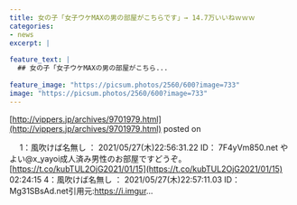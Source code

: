 ```yaml
---
title: 女の子「女子ウケMAXの男の部屋がこちらです」→ 14.7万いいねｗｗｗ
categories:
- news
excerpt: |
  
feature_text: |
  ## 女の子「女子ウケMAXの男の部屋がこちら...
  
feature_image: "https://picsum.photos/2560/600?image=733"
image: "https://picsum.photos/2560/600?image=733"
---
```


[http://vippers.jp/archives/9701979.html](http://vippers.jp/archives/9701979.html)
posted on 

<!--more-->

　 1：風吹けば名無し ： 2021/05/27(木)22:56:31.22 ID： 7F4yVm850.net やよい@x_yayoi成人済み男性のお部屋ですどうぞ。 [https://t.co/kubTUL2OjG2021/01/15](https://t.co/kubTUL2OjG2021/01/15) 02:24:15 4：風吹けば名無し ： 2021/05/27(木)22:57:11.03 ID： Mg31SBsAd.net引用元:https://i.imgur...
